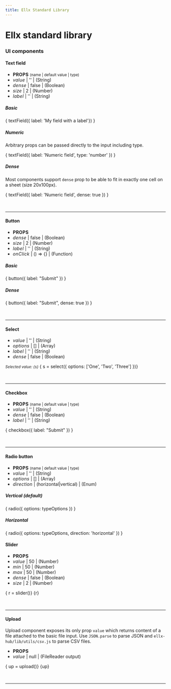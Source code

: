 ```yaml
---
title: Ellx Standard Library
---
```


<style>
  #md.wrapper ul, #md .container ul {
    font-size: 13px;
    line-height: 2;
    list-style-type: none;
    font-family: monospace;
    padding: 0rem 0.8rem;
    margin: 1rem 0;
    background: #EEE;
    margin-bottom: 2rem;
  }
  
  .mode-dark #md ul {
    background: #444; 
  }
  
  ul em, ul strong {
    letter-spacing: 0.4px;
  }
</style>

# Ellx standard library

### UI components

#### Text field


- **PROPS** <small>(name | default value | type)</small>
- *value* | '' | (String)
- *dense* | false | (Boolean)
- *size* | 2 | (Number)
- *label* | '' | (String)

##### Basic
{ textField({ label: 'My field with a label'}) }

##### Numeric
Arbitrary props can be passed directly to the input including type.

{ textField({ label: 'Numeric field', type: 'number' }) }

##### Dense
Most components support `dense` prop to be able to fit in exactly one cell on a sheet (size 20x100px).

{ textField({ label: 'Numeric field', dense: true }) }

<br>

----

#### Button

- **PROPS**
- *dense* | false | (Boolean)
- *size* | 2 | (Number)
- *label* | '' | (String)
- *onClick* | () => {} | (Function)


##### Basic
{ button({ label: "Submit" }) }

##### Dense
{ button({ label: "Submit", dense: true }) }

<br>

----

#### Select

- *value* | '' | (String)
- *options* | [] | (Array)
- *label* | '' | (String)
- *dense* | false | (Boolean)

<small>*Selected value: {s}*</small>
{ s = select({ options: ['One', 'Two', 'Three'] })}

<br>

----

#### Checkbox

- **PROPS** <small>(name | default value | type)</small>
- *value* | '' | (String)
- *dense* | false | (Boolean)
- *label* | '' | (String)

{ checkbox({ label: "Submit" }) }

<br>

----


#### Radio button

- **PROPS** <small>(name | default value | type)</small>
- *value* | '' | (String)
- *options* | [] | (Array)
- *direction* | (horizontal|vertical) | (Enum)

##### Vertical (default)
{ radio({ options: typeOptions }) }

##### Horizontal
{ radio({ options: typeOptions, direction: 'horizontal' }) }

#### Slider

- **PROPS**
- *value* | 50 | (Number)
- *min* | 50 | (Number)
- *max* | 50 | (Number)
- *dense* | false | (Boolean)
- *size* | 2 | (Number)

{ r = slider()}
{r}

<br>

----

#### Upload

Upload component exposes its only prop `value` which returns content of a file attached to the basic file input. Use `JSON.parse` to parse JSON and `ellx-hub/lib/utils/csv.js` to parse CSV files.

- **PROPS**
- *value* | null | (FileReader output)

{ up = upload()}
{up}

<br>

----